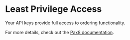 # Least Privilege Access

Your API keys provide full access to ordering functionality.

For more details, check out the [Pax8 documentation](https://devx.pax8.com/docs#authentication).
